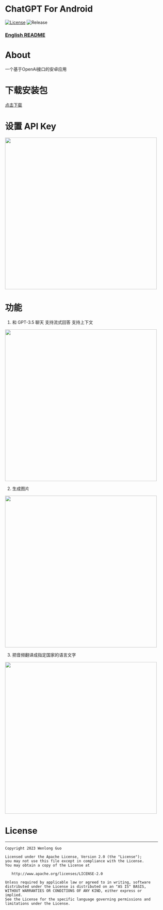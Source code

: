 # ChatGPT For Android

[![License](https://img.shields.io/badge/License-Apache--2.0-brightgreen.svg)](https://github.com/Wenlong-Guo/ChatGPT-For-Android/blob/master/license)
![Release](https://img.shields.io/github/v/release/Wenlong-Guo/ChatGPT-For-Android?include_prereleases)

### [English README](README.md)

# About
一个基于OpenAi接口的安卓应用

# 下载安装包
[点击下载](https://github.com/Wenlong-Guo/ChatGPT-For-Android/releases)

# 设置 API Key
<img src="https://raw.githubusercontent.com/Wenlong-Guo/open-assets/main/img/blog/setting.jpg" width=500/>

# 功能
1. 和 GPT-3.5 聊天 支持流式回答 支持上下文

<img src="https://raw.githubusercontent.com/Wenlong-Guo/open-assets/main/img/blog/chat.gif" width=500/>

2. 生成图片

<img src="https://raw.githubusercontent.com/Wenlong-Guo/open-assets/main/img/blog/image.gif" width=500/>

3. 把音频翻译成指定国家的语言文字

<img src="https://raw.githubusercontent.com/Wenlong-Guo/open-assets/main/img/blog/translation.gif" width=500/>

# License
-------

    Copyright 2023 Wenlong Guo

    Licensed under the Apache License, Version 2.0 (the "License");
    you may not use this file except in compliance with the License.
    You may obtain a copy of the License at

       http://www.apache.org/licenses/LICENSE-2.0

    Unless required by applicable law or agreed to in writing, software
    distributed under the License is distributed on an "AS IS" BASIS,
    WITHOUT WARRANTIES OR CONDITIONS OF ANY KIND, either express or implied.
    See the License for the specific language governing permissions and
    limitations under the License.
